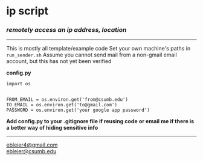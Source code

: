 # ip script
### *remotely access an ip address, location*
----

This is mostly all template/example code
Set your own machine's paths in `run_sender.sh`
Assume you cannot send mail from a non-gmail email account, but this has not yet been verified


**config.py**
```
import os


FROM_EMAIL = os.environ.get('from@csumb.edu') 
TO_EMAIL = os.environ.get('to@gmail.com') 
PASSWORD = os.environ.get('your google app password')
```

__Add config.py to your .gitignore file if reusing code__
__or email me if there is a better way of hiding sensitive info__

----
ebleier4@gmail.com\
ebleier@csumb.edu